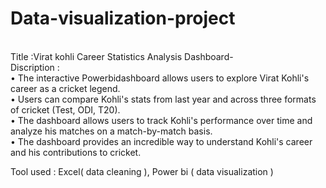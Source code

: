 # Data-visualization-project
<br>
Title :Virat kohli Career Statistics Analysis Dashboard-<br>
Discription :<br>
• The interactive Powerbidashboard allows users to explore Virat Kohli's career as a cricket legend.<br>
• Users can compare Kohli's stats from last year and across three formats of cricket (Test, ODI, T20).<br>
• The dashboard allows users to track Kohli's performance over time and analyze his matches on a match-by-match basis.<br>
• The dashboard provides an incredible way to understand Kohli's career and his contributions to cricket.<br>

Tool used : Excel( data cleaning ), Power bi ( data visualization ) 
